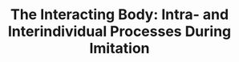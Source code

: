 ---
layout: publications
title: "The Interacting Body: Intra- and Interindividual Processes During Imitation"
authors: Jacqueline Nadel, Guillaume Dumas
publication: Journal of Cognitive Education and Psychology
year: 2014
link: http://www.ingentaconnect.com/content/springer/jcep/2014/00000013/00000002/art00003
type: "Journal Paper" # "Journal Paper", Preprint, "Book_Chapter", Comment, "Poster_Conference"
category: Review # "opinion_perspectives", Review, Computational, Social Cognitive and Affective Neuroscience, Experimental
filename: 2014.06.01_J.Nadel #MM.DD.YYYY_F.Author
---